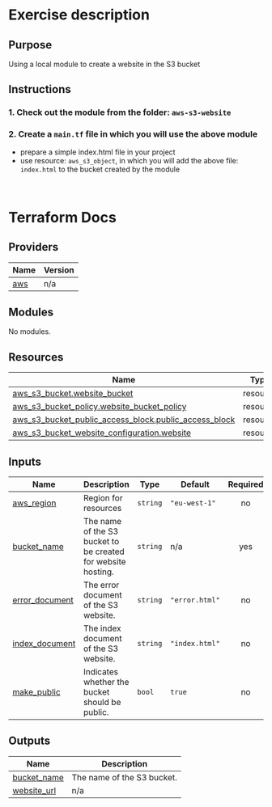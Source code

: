 # Exercise description

## Purpose
Using a local module to create a website in the S3 bucket

## Instructions

### 1. Check out the module from the folder: `aws-s3-website`

### 2. Create a `main.tf` file in which you will use the above module
- prepare a simple index.html file in your project
- use resource: `aws_s3_object`, in which you will add the above file: `index.html` to the bucket created by the module


&ensp;

<!-- BEGIN_TF_DOCS -->

# Terraform Docs

## Providers

| Name | Version |
|------|---------|
| <a name="provider_aws"></a> [aws](#provider\_aws) | n/a |

## Modules

No modules.

## Resources

| Name | Type |
|------|------|
| [aws_s3_bucket.website_bucket](https://registry.terraform.io/providers/hashicorp/aws/latest/docs/resources/s3_bucket) | resource |
| [aws_s3_bucket_policy.website_bucket_policy](https://registry.terraform.io/providers/hashicorp/aws/latest/docs/resources/s3_bucket_policy) | resource |
| [aws_s3_bucket_public_access_block.public_access_block](https://registry.terraform.io/providers/hashicorp/aws/latest/docs/resources/s3_bucket_public_access_block) | resource |
| [aws_s3_bucket_website_configuration.website](https://registry.terraform.io/providers/hashicorp/aws/latest/docs/resources/s3_bucket_website_configuration) | resource |

## Inputs

| Name | Description | Type | Default | Required |
|------|-------------|------|---------|:--------:|
| <a name="input_aws_region"></a> [aws\_region](#input\_aws\_region) | Region for resources | `string` | `"eu-west-1"` | no |
| <a name="input_bucket_name"></a> [bucket\_name](#input\_bucket\_name) | The name of the S3 bucket to be created for website hosting. | `string` | n/a | yes |
| <a name="input_error_document"></a> [error\_document](#input\_error\_document) | The error document of the S3 website. | `string` | `"error.html"` | no |
| <a name="input_index_document"></a> [index\_document](#input\_index\_document) | The index document of the S3 website. | `string` | `"index.html"` | no |
| <a name="input_make_public"></a> [make\_public](#input\_make\_public) | Indicates whether the bucket should be public. | `bool` | `true` | no |

## Outputs

| Name | Description |
|------|-------------|
| <a name="output_bucket_name"></a> [bucket\_name](#output\_bucket\_name) | The name of the S3 bucket. |
| <a name="output_website_url"></a> [website\_url](#output\_website\_url) | n/a |
<!-- END_TF_DOCS -->